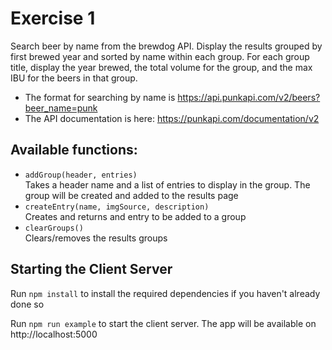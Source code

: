 # Exercise 1

Search beer by name from the brewdog API. Display the results grouped by first brewed year and sorted by name within each group. For each group title, display the year brewed, the total volume for the group, and the max IBU for the beers in that group.

- The format for searching by name is https://api.punkapi.com/v2/beers?beer_name=punk
- The API documentation is here: https://punkapi.com/documentation/v2

## Available functions:

- `addGroup(header, entries)`  
  Takes a header name and a list of entries to display in the group. The group will be created and added to the results page
- `createEntry(name, imgSource, description)`  
  Creates and returns and entry to be added to a group
- `clearGroups()`  
  Clears/removes the results groups

## Starting the Client Server

Run `npm install` to install the required dependencies if you haven't already done so

Run `npm run example` to start the client server. The app will be available on http://localhost:5000
